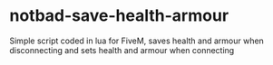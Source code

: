 # notbad-save-health-armour
Simple script coded in lua for FiveM, saves health and armour when disconnecting and sets health and armour when connecting
